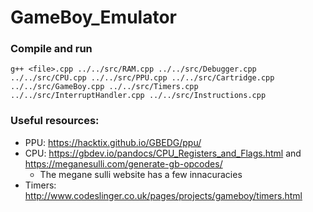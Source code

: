 # GameBoy_Emulator

### Compile and run 
```
g++ <file>.cpp ../../src/RAM.cpp ../../src/Debugger.cpp ../../src/CPU.cpp ../../src/PPU.cpp ../../src/Cartridge.cpp ../../src/GameBoy.cpp ../../src/Timers.cpp ../../src/InterruptHandler.cpp ../../src/Instructions.cpp 
```

### Useful resources: 

* PPU: https://hacktix.github.io/GBEDG/ppu/
* CPU: https://gbdev.io/pandocs/CPU_Registers_and_Flags.html and https://meganesulli.com/generate-gb-opcodes/
  *  The megane sulli website has a few innacuracies
* Timers: http://www.codeslinger.co.uk/pages/projects/gameboy/timers.html

